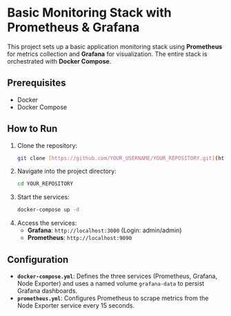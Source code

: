 # Basic Monitoring Stack with Prometheus & Grafana

This project sets up a basic application monitoring stack using **Prometheus** for metrics collection and **Grafana** for visualization. The entire stack is orchestrated with **Docker Compose**.


## Prerequisites

-   Docker
-   Docker Compose

## How to Run

1.  Clone the repository:
    ```bash
    git clone [https://github.com/YOUR_USERNAME/YOUR_REPOSITORY.git](https://github.com/YOUR_USERNAME/YOUR_REPOSITORY.git)
    ```
2.  Navigate into the project directory:
    ```bash
    cd YOUR_REPOSITORY
    ```
3.  Start the services:
    ```bash
    docker-compose up -d
    ```
4.  Access the services:
    -   **Grafana**: `http://localhost:3000` (Login: admin/admin)
    -   **Prometheus**: `http://localhost:9090`

## Configuration

-   **`docker-compose.yml`**: Defines the three services (Prometheus, Grafana, Node Exporter) and uses a named volume `grafana-data` to persist Grafana dashboards.
-   **`prometheus.yml`**: Configures Prometheus to scrape metrics from the Node Exporter service every 15 seconds.
